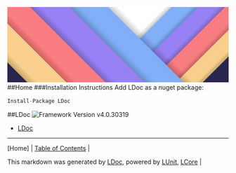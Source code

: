![](LDoc/Content/LDoc-banner-large.png "")
##Home
###Installation Instructions
Add LDoc as a nuget package:
```cs
Install-Package LDoc
```
##LDoc
![Framework Version v4.0.30319](http://b.repl.ca/v1/Framework-Version%20v4.0.30319-blue.png "")
 - [LDoc](LDoc/LDoc.md)
---

[Home] | [Table of Contents](TableOfContents.md) | 


This markdown was generated by [LDoc](https://github.com/CodeSingularity/LDoc), powered by [LUnit](https://github.com/CodeSingularity/LUnit), [LCore](https://github.com/CodeSingularity/LCore) | 

